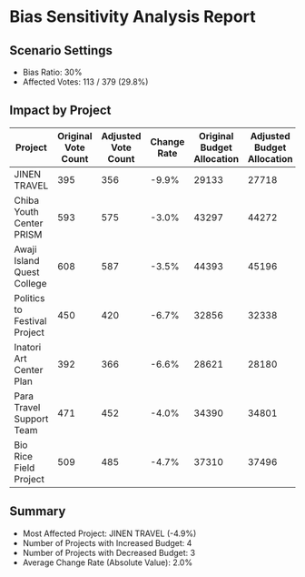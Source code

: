 # Bias Sensitivity Analysis Report

## Scenario Settings

- Bias Ratio: 30%
- Affected Votes: 113 / 379 (29.8%)

## Impact by Project

| Project | Original Vote Count | Adjusted Vote Count | Change Rate | Original Budget Allocation | Adjusted Budget Allocation | Change Rate |
|------------|------------|------------|------------|------------|------------|------------|
| JINEN TRAVEL | 395 | 356 | -9.9% | 29133 | 27718 | -4.9% |
| Chiba Youth Center PRISM | 593 | 575 | -3.0% | 43297 | 44272 | 2.3% |
| Awaji Island Quest College | 608 | 587 | -3.5% | 44393 | 45196 | 1.8% |
| Politics to Festival Project | 450 | 420 | -6.7% | 32856 | 32338 | -1.6% |
| Inatori Art Center Plan | 392 | 366 | -6.6% | 28621 | 28180 | -1.5% |
| Para Travel Support Team | 471 | 452 | -4.0% | 34390 | 34801 | 1.2% |
| Bio Rice Field Project | 509 | 485 | -4.7% | 37310 | 37496 | 0.5% |

## Summary

- Most Affected Project: JINEN TRAVEL (-4.9%)
- Number of Projects with Increased Budget: 4
- Number of Projects with Decreased Budget: 3
- Average Change Rate (Absolute Value): 2.0%
